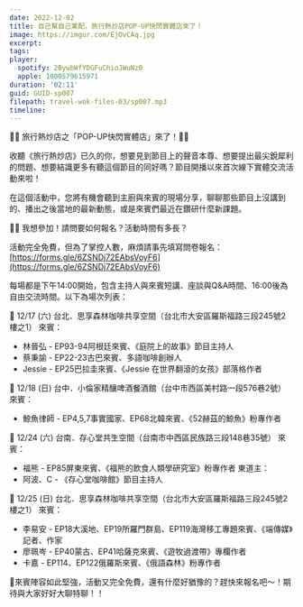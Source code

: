 ```yaml
---
date: 2022-12-02
title: 自己幫自己業配，旅行熱炒店POP-UP快閃實體店來了！
image: https://imgur.com/EjOvCAq.jpg
excerpt:
tags:
player:
  spotify: 2BywbWfYDGFuChioJWuNz0
  apple: 1000579615971
duration: '02:11'
guid: GUID-sp007
filepath: travel-wok-files-03/sp007.mp3
timeline:
---
```

🎊🎊 旅行熱炒店之「POP-UP快閃實體店」來了！🎊🎊

收聽《旅行熱炒店》已久的你，想要見到節目上的聲音本尊、想要提出最尖銳犀利的問題、想要結識更多有聽這個節目的同好嗎？節目開播以來首次線下實體交流活動來啦！

在這個活動中，您將有機會聽到主廚與來賓的現場分享，聊聊那些節目上沒講到的、播出之後當地的最新動態，或是來賓們最近在鑽研什麼新課題。

🙋‍♀️ 我想參加！請問要如何報名？活動時間有多長？

活動完全免費，但為了掌控人數，麻煩請事先填寫問卷報名： [https://forms.gle/6ZSNDj72EAbsVoyF6](https://forms.gle/6ZSNDj72EAbsVoyF6)

每場都是下午14:00開始，包含主持人與來賓短講、座談與Q&A時間、16:00後為自由交流時間。以下為場次列表：

🏢 12/17 (六) 台北．思享森林咖啡共享空間（台北市大安區羅斯福路三段245號2樓之1）
來賓：
- 林晉弘 - EP93-94阿根廷來賓、《庭院上的故事》節目主持人
- 蔡秉諭 - EP22-23古巴來賓、多語咖啡創辦人
- Jessie - EP25巴拉圭來賓、《Jessie 在世界翻滾的女孩》部落格作者

🥮 12/18 (日) 台中．小倫家精釀啤酒餐酒館（台中市西區美村路一段576巷2號）
來賓：
- 鯨魚律師 - EP4,5,7事實國家、EP68北韓來賓、《52赫茲的鯨魚》粉專作者

🍲 12/24 (六) 台南．存心堂共生空間（台南市中西區民族路三段148巷35號）
來賓：
- 福熊 - EP85屏東來賓、《福熊的飲食人類學研究室》粉專作者
東道主：
- 阿波、C - 《存心堂咖啡館》節目主持人

🏢 12/25 (日) 台北．思享森林咖啡共享空間（台北市大安區羅斯福路三段245號2樓之1）
來賓：
- 李易安 - EP18大溪地、EP19所羅門群島、EP119海灣移工專題來賓、《端傳媒》記者、作家
- 廖珮岑 - EP40蒙古、EP41哈薩克來賓、《遊牧過渡帶》專欄作者
- 卡嘉 - EP114、EP122俄羅斯來賓、《俄語森林》粉專作者

🏃來賓陣容如此堅強，活動又完全免費，還有什麼好猶豫的？趕快來報名吧～！期待與大家好好大聊特聊！！